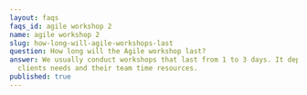 ```yaml
---
layout: faqs
faqs_id: agile workshop 2
name: agile workshop 2
slug: how-long-will-agile-workshops-last
question: How long will the Agile workshop last?
answer: We usually conduct workshops that last from 1 to 3 days. It depends on
  clients needs and their team time resources.
published: true
---
```

